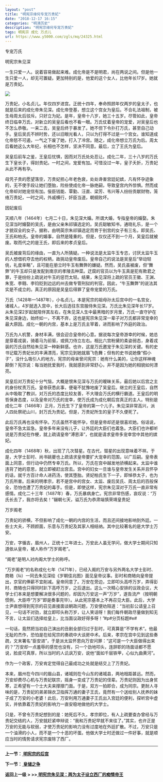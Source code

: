 ```yaml
---
layout: "post"
title: "明宪宗缘何专宠万贵妃"
date: "2018-12-17 16:15"
categories: "明清历史"
description: "明宪宗缘何专宠万贵妃"
tags: 明宪宗 成化 万贞儿
url: https://www.y5000.com/zgls/mq/24325.html
---
```






专宠万氏

明宪宗朱见深

一生只爱一人。说着容易做起来难。成化帝是不是明君，尚在两说之间。但是他一生只爱一人，却无可置疑。更加特别的是，他爱的这个女人，比他年长17岁。她就是万贵妃。

![](https://img.y5000.com/uploads/allimg/170726/12-1FH6104S54c.jpg)

万贵妃，小名贞儿。年仅四岁进宫。正统十四年，奉命照顾年仅两岁的皇太子，也就是后来的成化帝朱见深。成化帝登基，想立这个宫女为皇后。不合礼法祖制，被生母周太后驳斥。只好立为妃。是年，皇帝十八岁，她三十五岁。尽管如此，皇帝终日临幸万氏，对新立的吴皇后看也不看一眼。万氏仗着皇帝的宠爱，对吴皇后也不怎么恭敬。一来二去，吴皇后终于暴发了。她不但下令扑打万氏，甚至自己动手。皇后吴氏不辨时势，还以旧眼光看人，只以为打得不过是一个宫女。谁知道成化帝怒不可遏，一气之下废了她，打入了冷宫。随之，成化帝想立万氏为后。周太后看她这么大年纪，长相也不怎样，坚决不同意。最后，立了王氏为皇后。

吴皇后前车之鉴，王皇后忧惧，因而对万氏处处忍让。成化二年，三十八岁的万氏生下皇长子，得封贵妃。一时之间，宠爱有加。可惜没过一年，皇子夭折，万贵妃从此不再有孕。

母凭子贵的愿望落空，万贵妃担心年老色衰，处处谗害宫廷妃嫔，凡有怀孕迹象的，无不使手段让她们堕胎，险些使成化帝一脉绝嗣，导致皇宫内外惊惧。然而成化帝却对她宠信有加。佞臣钱能、覃勤、汪直、梁芳、韦兴等人纷纷贡献财物，笼络万贵妃，一时之间，外戚横行，奸臣当道，朝纲败坏。

因妃废后

天顺八年（1464年）七月二十日，朱见深大婚。所谓大婚，专指皇帝的婚娶。朱见深当时婚娶的吴氏，是由父亲朱祁镇选定的。吴氏聪敏知书，通晓礼乐，是一个才貌双全的女子。据称，由明英宗朱祁镇选定而育于别宫的女子有三名，即吴氏、王氏和柏氏。皇帝的婚事，自然是隆重的。但是，仅仅还不到一个月，吴皇后就被废。取而代之的是王氏，即后来的孝贞皇后。

吴氏被废背后的缘由，一直为人所猜疑。一种说法是太监牛玉专恣，讨厌太监牛玉的人想借机夺去他的权柄，故挑动皇帝废后。皇帝自己的说法是吴皇后“举动轻佻，礼度率略”，且可能在册立时牛玉有舞弊的嫌疑。然而，吴氏虽被废，但“舞弊”的牛玉却只是发配到南京的孝陵去种菜。迂腐的官员以为牛玉真是犯有欺君之罪，于是纷纷上疏说对牛玉的惩罚太轻。结果，朱见深将上疏的官员王徽、王渊、朱宽、李翱、李钧贬到边远的州去做专管刑狱的判官。因此，“牛玉舞弊”的说法其实是不成立的。真正的原因是吴皇后得罪了皇帝宠爱的万氏。

万氏（1428年—1487年），小名贞儿，本是宪宗的祖母孙太后宫中的一名宫女，诸城人，4岁就选入宫中，长大后选往东宫服侍朱见深。万氏比朱见深年长17岁。从朱见深2岁起就陪伴其左右，在朱见深人生中最黑暗的岁月里，万氏一直守护在朱见深身边，始终如一，不离不弃，这也是宪宗朱见深一辈子对万氏都非常宠幸的最大原因。成化一朝的内宫，基本上是万氏主宰着，进而影响了外庭的政治。

万氏为人机警，身材丰满，很会迎合皇帝的心意。据说每次皇帝游幸的时候，她总是穿着戎装，骑着马为前驱，或佩刀侍立左右。相比六宫粉黛的柔姿弱态，身着戎装的万氏自然给朱见深一种新鲜感。也许，这是万氏邀宠于朱见深的关键。有的史书记载万贵妃长的丰满漂亮，宪宗见到她就眉飞色舞；但有的史书说她像“假小子”，没什么吸引人的地方。宪宗的母亲曾问宪宗：她有什么美的，让你这样神魂颠倒？宪宗说：每当她抚爱我时，我就感到非常舒心，并不是因为她的相貌如何漂亮。

吴皇后对万贵妃十分气恼，大概是恨朱见深与万氏的暧昧关系，最后她以后宫之主的身份杖责万氏。皇帝获悉此事，便毫不犹豫地废了吴皇后。继立的王皇后，自然从中吸取了教训，对万氏的态度比较友善，不大理会万氏的横行霸道。王皇后的明哲保身态度，以及皇帝对万氏的宠幸，使万氏成为成化朝后宫真正的主人。特别是成化二年（1466年）正月，万氏生下了皇帝的第一个儿子。朱见深非常高兴，派人四处祭祀山川，封万氏为贵妃。但是，万贵妃所生的皇子不久便死了。

此后万氏再也没有怀孕。万氏虽然不能怀孕，但是皇帝却还是很喜欢她。俗话说，皇帝不急太监急。皇帝多年来没有儿子，让外廷的大臣们也着急。大臣们也许都听说是万贵妃在作梗，就上疏请皇帝“溥恩泽”，也就是请求皇帝多宠幸宫中其他的嫔妃。

成化四年（1468年）秋，出现了几次彗星。在古代，彗星的出现意味着不祥。于是，大学士彭时、尚书姚夔也上疏请求皇帝要扩大宠幸的范围，以广后嗣。皇帝表面上同意，但行动中仍然专幸万氏。所以，万氏在宫中越发地骄横起来。太监中谁违背了她的意思，就立即被赶出宫去。宫中的妇女一旦谁与皇帝发生关系并且怀孕的话，就千方百计命人进药汤，使其堕胎。贤妃柏氏生下一子，即悼恭太子，也为万氏所害。后来的明孝宗，若不是宫中的宫女、太监、废后吴氏、周太后的百般保全，恐怕也遭了万贵妃的毒手。但是，即使这样，宪宗朱见深对于万氏一直非常有感情。成化二十三年（1487年）春，万氏暴病身亡。宪宗非常伤感，哀叹说：“万氏长去了，我亦将去矣！”辍朝七天，谥万氏为恭肃端慎荣靖皇贵妃

万岁阁老

万贵妃的骄横，不但影响了成化一朝的内宫的生活，而且还间接地影响到外廷。一些士大夫，不顾颜面，乐意与万贵妃及其家人相结纳。其中比较著名的是大学士万安。

万安，字循吉，眉州人，正统十三年进士。万安此人虽无学问，做大学士期间只知道依从皇帝，被人称作“万岁阁老”。

“阁老”是明人对内阁大学士的称呼。

“万岁阁老”的名称成化七年（1471年），已经入阁的万安与另外两名大学士彭时、商辂（lù）一同去朱见深绘《岁朝佳兆图》面见皇帝议事。彭时和商辂向皇帝提出，京官的俸薪不宜削减。皇帝同意了。万安在旁边，立即叩头高呼万岁，弄得彭时、商辂也只得同时趴下高呼万岁，之后退出。这么一次精心安排的议政会议，大学士们本来是想要解决很多问题的，却因为万安这一声“万岁”，遂告流产（按明朝惯例，大臣呼“万岁”即是奏事完毕）。从此宪宗基本上不再召见大臣。此后，大学士尹直想得到宪宗的召见直接面谈朝政问题，万安便劝阻道：“当初彭公请皇上召见，一句话不对劲，就立即叩头称万岁，让人笑话呀！我们每件朝政尽量做到知无不言，让太监们选择给皇上，比当面议政好得多呀！”#p#分页标题#e#

一句话，竟然把当初自己演出的丑剧全部归过于彭时，可真算是“不学有术”。他最无耻的杰作，恐怕是在给宪宗的奏疏中大谈房中术。后来，孝宗在宫中见到这些奏疏，文末署名“臣安进”，于是派太监怀恩向万安问罪：“这可是一个大臣做得出来的？”万安却一点羞辱的感觉也没有，只一个劲地叩头，连辞职的场面话都不愿说，脸皮可真厚，所以当时的人讥讽万安，说他“面如千层铁甲，心似九曲黄河”。

作为一个政客，万安肯定觉得自己最成功之处就是结交上了万贵妃。

本来，眉州在今四川的眉山县，诸城则在今山东的诸城县，两地相距甚远。然而，万安却费尽心机与万贵妃联宗，摇身一变成了万贵妃的侄辈。万贵妃则因为出身贫寒，正希望有一个士大夫来撑撑门面。于是，双方一拍即合，成为同宗。更耐人寻味的是，万贵妃的弟弟锦衣卫指挥万通的妻子王氏，竟然有一个送给别人抚养的妹子成了万安的小老婆！此后，万安利用万通妻子王氏出入宫廷的便利，探听宫中虚实，并依靠着万贵妃的影响力一直安稳地做他的大学士。

只是，不曾令万贵妃想到的是：她死后不久，孝宗即位，有人上疏要查办曾经与万贵妃交结的人，万安就赶紧申辩说：“我和万贵妃早就不来往了。”其实，也许正是万安的无能与软弱，才使万贵妃的影响力没有过度地在外廷扩散。不过，万安只是一个油滑的小人，而不是一个十恶的坏蛋。他做大学士时还做过一件好事，就是顺应当时的情势请求宪宗废除了西厂。

* * *

**上一节：**[ **明宪宗的后宫**](https://www.y5000.com/zgls/mq/24324.html)

**下一节：**[ **皇储之争**](https://www.y5000.com/zgls/mq/24326.html)

**返回上一级** **> >>**[
**明宪宗朱见深：两为太子设立西厂的痴情帝王**](https://www.y5000.com/zgls/mq/24319.html)
